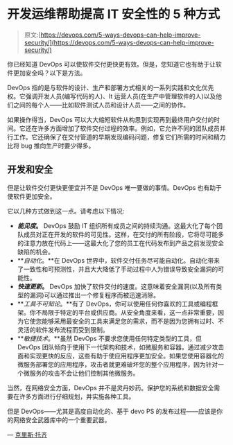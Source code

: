# 开发运维帮助提高 IT 安全性的 5 种方式

> 原文:[https://devops.com/5-ways-devops-can-help-improve-security/](https://devops.com/5-ways-devops-can-help-improve-security/)

你已经知道 DevOps 可以使软件交付更快更有效。但是，您知道它也有助于让软件更加安全吗？以下是方法。

DevOps 指的是与软件的设计、生产和部署方式相关的一系列实践和文化优先权。它强调开发人员(编写代码的人)、It 运营人员(在生产中管理软件的人)以及他们之间的每个人——比如软件测试人员和设计人员——之间的协作。

如果操作得当，DevOps 可以大大缩短软件从构思到实现再到最终用户交付的时间。它还在许多方面增加了软件交付过程的效率。例如，它允许不同的团队成员并行工作。它还确保了在交付管道的早期发现编码问题，修复它们所需的时间和精力比将 bug 推向生产时要少得多。

## 开发和安全

但是让软件交付更快更便宜并不是 DevOps 唯一要做的事情。DevOps 也有助于使软件更加安全。

它以几种方式做到这一点。请考虑以下情况:

*   ***能见度*。** DevOps 鼓励 IT 组织所有成员之间的持续沟通。这最大化了每个团队成员对正在开发的软件的可见性。这样，在交付的所有阶段，它将尽可能多的注意力放在代码上——这最大化了您的员工在代码发布到产品之前发现安全缺陷的机会。
*   ***自动化*。**在 DevOps 世界中，软件交付任务尽可能自动化。自动化带来了一致性和可预测性，并且大大降低了手动过程中人为错误导致安全漏洞的可能性。
*   ***快速更新*。** DevOps 加快了软件交付的速度。这意味着安全漏洞(以及所有类型的漏洞)可以通过推出一个修复程序而被迅速消除。
*   ***工具不可知论*。**有了 DevOps，你可以使用任何你喜欢的工具或编程框架。你不局限于特定的平台或供应商。从安全角度来看，这一点非常重要，因为它使您能够采用最安全的工具来满足您的需求，而不是因为您拥有过时、不灵活的软件发布流程而受到限制。
*   ***敏捷技术*。**虽然 DevOps 不要求您使用任何特定类型的工具，但 DevOps 团队倾向于使用下一代架构和技术，如微服务和容器。通过减少攻击面和实现更快的反应，这些有助于使应用程序更加安全。如果您使用容器化的微服务部署您的应用程序，攻击者就更难破坏您的整个应用程序，因为针对一个微服务的攻击不会让他们控制其他微服务。

当然，在网络安全方面，DevOps 并不是灵丹妙药。保护您的系统和数据安全需要在许多方面进行仔细规划，并实施各种工具。

但是 DevOps——尤其是高度自动化的、基于 devo PS 的发布过程——应该是你的网络安全武器库中的一个重要武器。

— [克里斯·托齐](https://devops.com/author/chris-tozzi/)